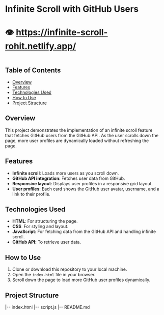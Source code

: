# Infinite Scroll with GitHub Users
# 👁️ https://infinite-scroll-rohit.netlify.app/
<img scr = "./scroll.png" width = "800px" />

## Table of Contents
- [Overview](#overview)
- [Features](#features)
- [Technologies Used](#technologies-used)
- [How to Use](#how-to-use)
- [Project Structure](#project-structure)

## Overview
This project demonstrates the implementation of an infinite scroll feature that fetches GitHub users from the GitHub API. As the user scrolls down the page, more user profiles are dynamically loaded without refreshing the page.

## Features
- **Infinite scroll**: Loads more users as you scroll down.
- **GitHub API integration**: Fetches user data from GitHub.
- **Responsive layout**: Displays user profiles in a responsive grid layout.
- **User profiles**: Each card shows the GitHub user avatar, username, and a link to their profile.

## Technologies Used
- **HTML**: For structuring the page.
- **CSS**: For styling and layout.
- **JavaScript**: For fetching data from the GitHub API and handling infinite scroll.
- **GitHub API**: To retrieve user data.

## How to Use
1. Clone or download this repository to your local machine.
2. Open the `index.html` file in your browser.
3. Scroll down the page to load more GitHub user profiles dynamically.

## Project Structure
|-- index.html
|-- script.js
|-- README.md


